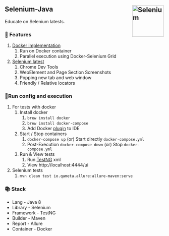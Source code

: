 ## Selenium-Java <img align="right" src="https://avatars.githubusercontent.com/u/983927?s=200&v=4" width="auto" height="100" title='Selenium'/>
Educate on Selenium latests.
### 🧬 Features
1. [Docker implementation](src/test/java/docker)
   1. Run on Docker container
   2. Parallel execution using Docker-Selenium Grid
2. [Selenium latest](src/test/java/selenium4)
   1. Chrome Dev Tools
   2. WebElement and Page Section Screenshots
   3. Popping new tab and web window
   4. Friendly / Relative locators

### 🏃‍Run config and execution
1. For tests with docker
   1. Install docker 
      1. ```brew install docker```
      2. ```brew install docker-compose```
      3. Add Docker [plugin](https://plugins.jetbrains.com/plugin/7724-docker) to IDE
   2. Start / Stop containers
      1. ```docker-compose up``` (or) Start directly ```docker-compose.yml```
      2. Post-Execution ```docker-compose down``` (or) Stop ```docker-compose.yml```
   3. Run & View tests
      1. Run [TestNG](testng.xml) xml
      2. View http://localhost:4444/ui
2. Selenium tests
   1. ```mvn clean test io.qameta.allure:allure-maven:serve```
### 📚 Stack
* Lang - Java 8
* Library - Selenium
* Framework - TestNG
* Builder - Maven
* Report - Allure
* Container - Docker

